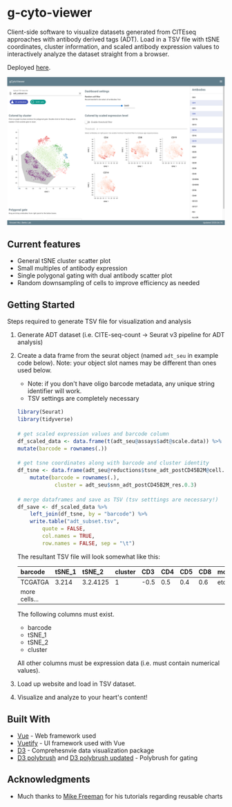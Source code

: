# g-cyto-viewer

Client-side software to visualize datasets generated from CITEseq approaches with antibody derived tags (ADT). Load in a TSV file with tSNE coordinates, cluster information, and scaled antibody expression values to interactively analyze the dataset straight from a browser.

Deployed [here](https://wuv21.github.io/g-cyto-viewer/).

![screenshot of website](img/screenshot.png)

## Current features
- General tSNE cluster scatter plot
- Small multiples of antibody expression
- Single polygonal gating with dual antibody scatter plot
- Random downsampling of cells to improve efficiency as needed

## Getting Started

Steps required to generate TSV file for visualization and analysis

1. Generate ADT dataset (i.e. CITE-seq-count -> Seurat v3 pipeline for ADT analysis)
2. Create a data frame from the seurat object (named `adt_seu` in example code below). Note: your object slot names may be different than ones used below.
    - Note: if you don't have oligo barcode metadata, any unique string identifier will work.
    - TSV settings are completely necessary

    ```r
    library(Seurat)
    library(tidyverse)
    
    # get scaled expression values and barcode column
    df_scaled_data <- data.frame(t(adt_seu@assays$adt@scale.data)) %>%
    mutate(barcode = rownames(.))

    # get tsne coordinates along with barcode and cluster identity
    df_tsne <- data.frame(adt_seu@reductions$tsne_adt_postCD45B2M@cell.embeddings) %>%
        mutate(barcode = rownames(.),
                cluster = adt_seu$snn_adt_postCD45B2M_res.0.3)

    # merge dataframes and save as TSV (tsv setttings are necessary!)
    df_save <- df_scaled_data %>%
        left_join(df_tsne, by = "barcode") %>%
        write.table("adt_subset.tsv",
            quote = FALSE,
            col.names = TRUE,
            row.names = FALSE, sep = "\t")
    ````

    The resultant TSV file will look somewhat like this:

    barcode | tSNE_1 | tSNE_2 | cluster | CD3 | CD4 | CD5 | CD8 | more_markers
    --- | --- | --- | --- | --- | --- | --- | --- | --- 
    TCGATGA | 3.214 | 3.2.4125 | 1 | -0.5 | 0.5 | 0.4 | 0.6 | etc...
    more cells... | | | | | | | 

    The following columns must exist.
    - barcode
    - tSNE_1
    - tSNE_2
    - cluster

    All other columns must be expression data (i.e. must contain numerical values).

3. Load up website and load in TSV dataset.
4. Visualize and analyze to your heart's content!

## Built With

* [Vue](https://vuejs.org/) - Web framework used
* [Vuetify](https://vuetifyjs.com/en/) - UI framework used with Vue
* [D3](https://d3js.org/) - Comprehesnvie data visualization package
* [D3 polybrush](https://gist.github.com/gtb104/3667340) and [D3 polybrush updated](http://bl.ocks.org/junwang23/bfcf242c09f0aaa0d6a27cdc84285a8e) - Polybrush for gating

## Acknowledgments

* Much thanks to [Mike Freeman](https://info474-s17.github.io/book/d3-reusability.html) for his tutorials regarding reusable charts
